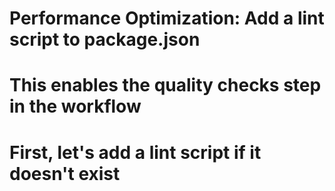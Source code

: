 # Performance Optimization: Add a lint script to package.json
# This enables the quality checks step in the workflow

# First, let's add a lint script if it doesn't exist
